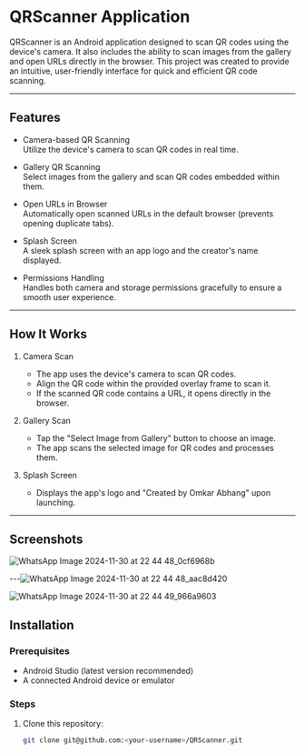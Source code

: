 # QRScanner Application

QRScanner is an Android application designed to scan QR codes using the device's camera. It also includes the ability to scan images from the gallery and open URLs directly in the browser. 
This project was created to provide an intuitive, user-friendly interface for quick and efficient QR code scanning.

---

## Features
- Camera-based QR Scanning  
  Utilize the device's camera to scan QR codes in real time.
  
- Gallery QR Scanning  
  Select images from the gallery and scan QR codes embedded within them.
  
- Open URLs in Browser  
  Automatically open scanned URLs in the default browser (prevents opening duplicate tabs).
  
- Splash Screen  
  A sleek splash screen with an app logo and the creator's name displayed.

- Permissions Handling  
  Handles both camera and storage permissions gracefully to ensure a smooth user experience.

---

## How It Works
1. Camera Scan  
   - The app uses the device's camera to scan QR codes.  
   - Align the QR code within the provided overlay frame to scan it.  
   - If the scanned QR code contains a URL, it opens directly in the browser.

2. Gallery Scan  
   - Tap the "Select Image from Gallery" button to choose an image.  
   - The app scans the selected image for QR codes and processes them.  

3. Splash Screen 
   - Displays the app's logo and "Created by Omkar Abhang" upon launching.

---

## Screenshots

![WhatsApp Image 2024-11-30 at 22 44 48_0cf6968b](https://github.com/user-attachments/assets/c0ab14dc-a68f-40e8-8a92-bf93e14a90d1)

---![WhatsApp Image 2024-11-30 at 22 44 48_aac8d420](https://github.com/user-attachments/assets/1e09544d-b148-4400-b3d5-4a3f280986ad)

![WhatsApp Image 2024-11-30 at 22 44 49_966a9603](https://github.com/user-attachments/assets/d7a2e280-f1ad-476d-9180-dfe2c35386d3)

## Installation
### Prerequisites
- Android Studio (latest version recommended)
- A connected Android device or emulator

### Steps
1. Clone this repository:
   ```bash
   git clone git@github.com:<your-username>/QRScanner.git
